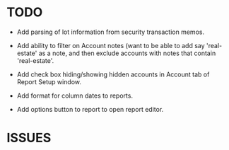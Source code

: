 # TODO

- Add parsing of lot information from security transaction memos.

- Add ability to filter on Account notes (want to be able to add say 'real-estate' as a note,
and then exclude accounts with notes that contain 'real-estate'.

- Add check box hiding/showing hidden accounts in Account tab of Report Setup window.

- Add format for column dates to reports.

- Add options button to report to open report editor.

# ISSUES

